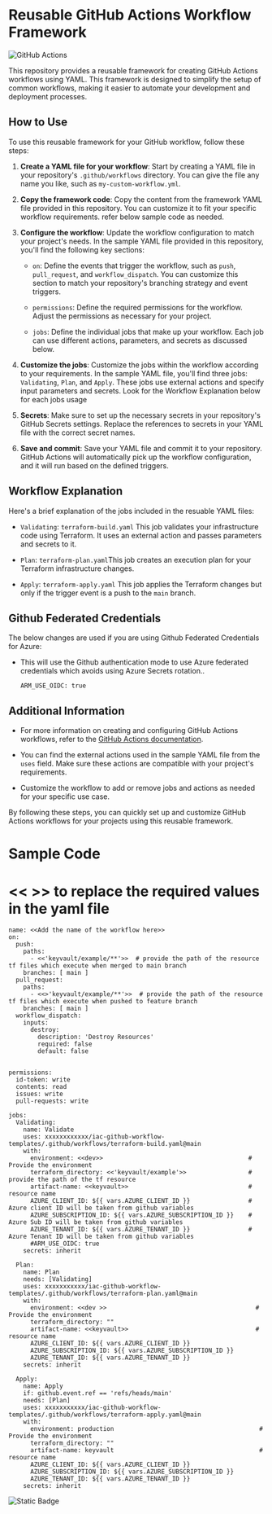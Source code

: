 # Reusable GitHub Actions Workflow Framework
![GitHub Actions](https://img.shields.io/badge/github%20actions-%232671E5.svg?style=for-the-badge&logo=githubactions&logoColor=white)

This repository provides a reusable framework for creating GitHub Actions workflows using YAML. This framework is designed to simplify the setup of common workflows, making it easier to automate your development and deployment processes.

## How to Use

To use this reusable framework for your GitHub workflow, follow these steps:

1. **Create a YAML file for your workflow**: Start by creating a YAML file in your repository's `.github/workflows` directory. You can give the file any name you like, such as `my-custom-workflow.yml`.

2. **Copy the framework code**: Copy the content from the framework YAML file provided in this repository. You can customize it to fit your specific workflow requirements. refer below sample code as needed.

3. **Configure the workflow**: Update the workflow configuration to match your project's needs. In the sample YAML file provided in this repository, you'll find the following key sections:

   - `on`: Define the events that trigger the workflow, such as `push`, `pull_request`, and `workflow_dispatch`. You can customize this section to match your repository's branching strategy and event triggers.

   - `permissions`: Define the required permissions for the workflow. Adjust the permissions as necessary for your project.

   - `jobs`: Define the individual jobs that make up your workflow. Each job can use different actions, parameters, and secrets as discussed below.

4. **Customize the jobs**: Customize the jobs within the workflow according to your requirements. In the sample YAML file, you'll find three jobs: `Validating`, `Plan`, and `Apply`. These jobs use external actions and specify input parameters and secrets. Look for the Workflow Explanation below for each jobs usage 

5. **Secrets**: Make sure to set up the necessary secrets in your repository's GitHub Secrets settings. Replace the references to secrets in your YAML file with the correct secret names.

6. **Save and commit**: Save your YAML file and commit it to your repository. GitHub Actions will automatically pick up the workflow configuration, and it will run based on the defined triggers.

## Workflow Explanation

Here's a brief explanation of the jobs included in the resuable YAML files:

- `Validating`: `terraform-build.yaml` This job validates your infrastructure code using Terraform. It uses an external action and passes parameters and secrets to it.

- `Plan`: `terraform-plan.yaml`This job creates an execution plan for your Terraform infrastructure changes.

- `Apply`: `terraform-apply.yaml` This job applies the Terraform changes but only if the trigger event is a push to the `main` branch.

## Github Federated Credentials
The below changes are used if you are using Github Federated Credentials for Azure:

- This will use the Github authentication mode to use Azure federated credentials which avoids using Azure Secrets rotation..
  ```
  ARM_USE_OIDC: true
  ```

## Additional Information

- For more information on creating and configuring GitHub Actions workflows, refer to the [GitHub Actions documentation](https://docs.github.com/en/actions).

- You can find the external actions used in the sample YAML file from the `uses` field. Make sure these actions are compatible with your project's requirements.

- Customize the workflow to add or remove jobs and actions as needed for your specific use case.

By following these steps, you can quickly set up and customize GitHub Actions workflows for your projects using this reusable framework.


# Sample Code
# << >> to replace the required values in the yaml file 

```
name: <<Add the name of the workflow here>>
on: 
  push:
    paths:
      - <<'keyvault/example/**'>>  # provide the path of the resource tf files which execute when merged to main branch 
    branches: [ main ]
  pull_request:
    paths:
      - <<>'keyvault/example/**'>>  # provide the path of the resource tf files which execute when pushed to feature branch 
    branches: [ main ]
  workflow_dispatch:
    inputs:
      destroy:
        description: 'Destroy Resources'
        required: false
        default: false
    
  
permissions:
  id-token: write
  contents: read
  issues: write
  pull-requests: write
  
jobs:
  Validating:
    name: Validate
    uses: xxxxxxxxxxxx/iac-github-workflow-templates/.github/workflows/terraform-build.yaml@main
    with:
      environment: <<dev>>                                        # Provide the environment
      terraform_directory: <<'keyvault/example'>>                 # provide the path of the tf resource
      artifact-name: <<keyvault>>                                 # resource name 
      AZURE_CLIENT_ID: ${{ vars.AZURE_CLIENT_ID }}                # Azure client ID will be taken from github variables 
      AZURE_SUBSCRIPTION_ID: ${{ vars.AZURE_SUBSCRIPTION_ID }}    # Azure Sub ID will be taken from github variables 
      AZURE_TENANT_ID: ${{ vars.AZURE_TENANT_ID }}                # Azure Tenant ID will be taken from github variables 
      #ARM_USE_OIDC: true
    secrets: inherit
      
  Plan:
    name: Plan
    needs: [Validating]
    uses: xxxxxxxxxxx/iac-github-workflow-templates/.github/workflows/terraform-plan.yaml@main
    with:
      environment: <<dev >>                                         # Provide the environment
      terraform_directory: ""
      artifact-name: <<keyvault>>                                   # resource name 
      AZURE_CLIENT_ID: ${{ vars.AZURE_CLIENT_ID }}
      AZURE_SUBSCRIPTION_ID: ${{ vars.AZURE_SUBSCRIPTION_ID }}
      AZURE_TENANT_ID: ${{ vars.AZURE_TENANT_ID }}
    secrets: inherit

  Apply:
    name: Apply
    if: github.event.ref == 'refs/heads/main'
    needs: [Plan]
    uses: xxxxxxxxxxx/iac-github-workflow-templates/.github/workflows/terraform-apply.yaml@main
    with:
      environment: production                                        # Provide the environment
      terraform_directory: ""
      artifact-name: keyvault                                        # resource name 
      AZURE_CLIENT_ID: ${{ vars.AZURE_CLIENT_ID }}
      AZURE_SUBSCRIPTION_ID: ${{ vars.AZURE_SUBSCRIPTION_ID }}
      AZURE_TENANT_ID: ${{ vars.AZURE_TENANT_ID }}
    secrets: inherit

```
![Static Badge](https://img.shields.io/badge/Language-YAML-blue)
